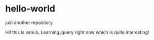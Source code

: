 # hello-world
just another repository

Hi! this is vani.b, Learning jquery right now which is quite interesting!
